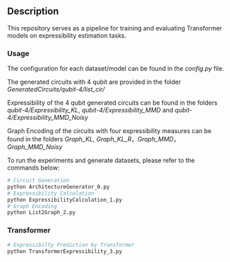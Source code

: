 ## Description

This repository serves as a pipeline for training and evaluating Transformer models on expressibility estimation tasks.

### Usage

The configuration for each dataset/model can be found in the _config.py_ file.

The generated circuits with 4 qubit are provided in the folder _GeneratedCircuits/qubit-4/list_cir/_

Expressibility of the 4 qubit generated circuits can be found in the folders _qubit-4/Expressibility_KL_, _qubit-4/Expressibility_MMD_ and _qubit-4/Expressibility_MMD_Noisy_

Graph Encoding of the circuits with four expressibility measures can be found in the folders _Graph_KL_, _Graph_KL_R_，_Graph_MMD_，_Graph_MMD_Noisy_

To run the experiments and generate datasets, please refer to the commands below:

```bash
# Circuit Generation
python ArchitectureGenerator_0.py
# Expressibility Calculation
python ExpressibilityCalculation_1.py
# Graph Encoding
python List2Graph_2.py
```
### Transformer

```bash
# Expressibilty Prediction by Transformer
python TransformerExpressibility_3.py
```
